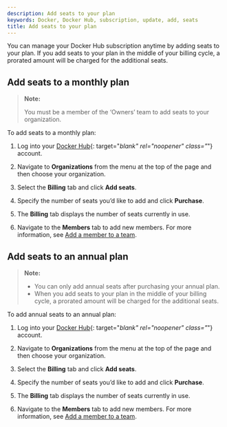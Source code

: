 ```yaml
---
description: Add seats to your plan
keywords: Docker, Docker Hub, subscription, update, add, seats
title: Add seats to your plan
---
```


You can manage your Docker Hub subscription anytime by adding seats to your plan. If you add seats to your plan in the middle of your billing cycle, a prorated amount will be charged for the additional seats.

## Add seats to a monthly plan

> **Note:**
>
> You must be a member of the ‘Owners’ team to add seats to your organization.

To add seats to a monthly plan:

1. Log into your [Docker Hub](https://hub.docker.com){: target="_blank" rel="noopener" class="_"} account.

2. Navigate to **Organizations** from the menu at the top of the page and then choose your organization.

3. Select the **Billing** tab and click **Add seats**.

4. Specify the number of seats you’d like to add and click **Purchase**.

5. The **Billing** tab displays the number of seats currently in use.

6. Navigate to the **Members** tab to add new members. For more information, see [Add a member to a team](../orgs.md#add-a-member-to-a-team).

## Add seats to an annual plan

> **Note:**
>
> - You can only add annual seats after purchasing your annual plan.
> - When you add seats to your plan in the middle of your billing cycle, a prorated amount will be charged for the additional seats.

To add annual seats to an annual plan:

1. Log into your [Docker Hub](https://hub.docker.com){: target="_blank" rel="noopener" class="_"} account.

2. Navigate to **Organizations** from the menu at the top of the page and then choose your organization.

3. Select the **Billing** tab and click **Add seats**.

4. Specify the number of seats you’d like to add and click **Purchase**.

5. The **Billing** tab displays the number of seats currently in use.

6. Navigate to the **Members** tab to add new members. For more information, see [Add a member to a team](../orgs.md#add-a-member-to-a-team).
